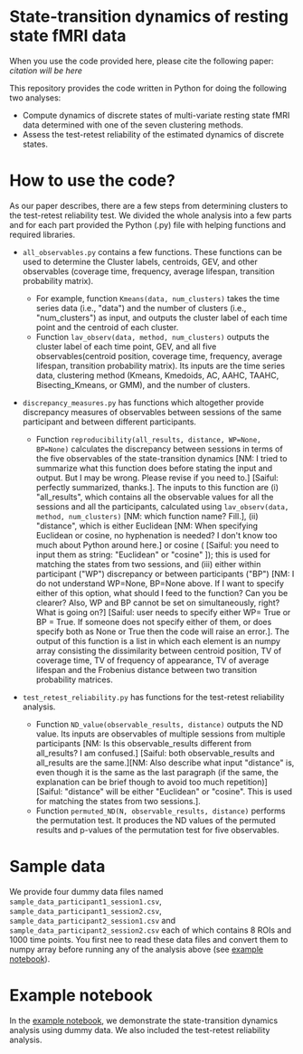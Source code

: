 # State-transition dynamics of resting state fMRI data

When you use the code provided here, please cite the following paper:
*citation will be here*

This repository provides the code written in Python for doing the following two analyses:
- Compute dynamics of discrete states of multi-variate resting state fMRI data determined with one of the seven clustering methods.
- Assess the test-retest reliability of the estimated dynamics of discrete states. 

# How to use the code?
As our paper describes, there are a few steps from determining clusters to the test-retest reliability test. We divided the whole analysis into a few parts and for each part provided the Python (.py) file with helping functions and required libraries. 

- `all_observables.py` contains a few functions. These functions can be used to determine the 
Cluster labels, centroids, GEV, and other observables (coverage time, frequency, average lifespan, transition probability matrix).
    - For example, function `Kmeans(data, num_clusters)` takes the time series data (i.e., "data") and the number of clusters (i.e., "num_clusters") as input, and outputs the cluster label of each time point and the centroid of each cluster.
    - Function `lav_observ(data, method, num_clusters)` outputs the cluster label of each time point, GEV, and all five observables(centroid position, coverage time, frequency, average lifespan, transition probability matrix). Its inputs are the time series data, clustering method (Kmeans, Kmedoids, AC, AAHC, TAAHC, Bisecting_Kmeans, or GMM), and the number of clusters.


- `discrepancy_measures.py` has functions which altogether provide discrepancy measures of observables between sessions of the same participant and between different participants.
    - Function `reproducibility(all_results, distance, WP=None, BP=None)` calculates the discrepancy between sessions in terms of the five observables of the state-transition dynamics [NM: I tried to summarize what this function does before stating the input and output. But I may be wrong. Please revise if you need to.] [Saiful: perfectly summarized, thanks.]. The inputs to this function are (i) "all_results", which contains all the observable values for all the sessions and all the participants, calculated using `lav_observ(data, method, num_clusters)` [NM: which function name? Fill.], (ii) "distance", which is either Euclidean [NM: When specifying Euclidean or cosine, no hyphenation is needed? I don't know too much about Python around here.] or cosine ( [Saiful: you need to input them as string: "Euclidean" or "cosine" ]); this is used for matching the states from two sessions, and (iii) either within participant ("WP") discrepancy or between participants ("BP") [NM: I do not understand WP=None, BP=None above. If I want to specify either of this option, what should I feed to the function? Can you be clearer? Also, WP and BP cannot be set on simultaneously, right? What is going on?] [Saiful: user needs to specify either WP= True or BP = True. If someone does not specify either of them, or does specify both as None or True then the code will raise an error.]. The output of this function is a list in which each element is an numpy array consisting the dissimilarity between centroid position, TV of coverage time, TV of frequency of appearance, TV of average lifespan and the Frobenius distance between two transition probability matrices.

- `test_retest_reliability.py` has functions for the test-retest reliability analysis.
    - Function `ND_value(observable_results, distance)` outputs the ND value. Its inputs are observables of multiple sessions from multiple participants [NM: Is this observable_results different from all_results? I am confused.] [Saiful: both observable_results and all_results are the same.][NM: Also describe what input "distance" is, even though it is the same as the last paragraph (if the same, the explanation can be brief though to avoid too much repetition)] [Saiful: "distance" will be either "Euclidean" or "cosine". This is used for matching the states from two sessions.].
    - Function `permuted_ND(N, observable_results, distance)` performs the permutation test. It produces the ND values of the permuted results and p-values of the permutation test for five observables. 


# Sample data
We provide four dummy data files named `sample_data_participant1_session1.csv`, `sample_data_participant1_session2.csv`, `sample_data_participant2_session1.csv` and `sample_data_participant2_session2.csv` each of which contains 8 ROIs and 1000 time points.
You first nee to read these data files and convert them to numpy array before running any of the analysis above (see [example notebook](https://github.com/sislam99/fmri_state_transition_dynamics/blob/main/example.ipynb)).

# Example notebook
In the [example notebook](https://github.com/sislam99/fmri_state_transition_dynamics/blob/main/example.ipynb), we demonstrate the state-transition dynamics analysis using dummy data. We also included the test-retest reliability analysis.
